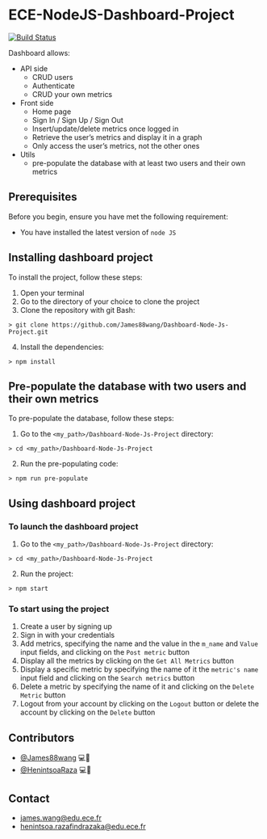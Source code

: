 # ECE-NodeJS-Dashboard-Project 
[![Build Status](https://travis-ci.com/HenintsoaRaza/lab4.svg?branch=master)](https://travis-ci.com/HenintsoaRaza/lab4)

Dashboard allows:

  * API side 
    - CRUD users 
    - Authenticate
    - CRUD your own metrics 
  * Front side
    - Home page
    - Sign In / Sign Up / Sign Out
    - Insert/update/delete metrics once logged in
    - Retrieve the user’s metrics and display it in a graph
    - Only access the user’s metrics, not the other ones
  * Utils 
    - pre-populate the database with at least two users and their own metrics


## Prerequisites

Before you begin, ensure you have met the following requirement:
  * You have installed the latest version of `node JS`



## Installing dashboard project

To install the project, follow these steps:
1. Open your terminal
2. Go to the directory of your choice to clone the project
3. Clone the repository with git Bash:

```shell
> git clone https://github.com/James88wang/Dashboard-Node-Js-Project.git
```

4. Install the dependencies:

```shell
> npm install
```




## Pre-populate the database with two users and their own metrics

To pre-populate the database, follow these steps:
1. Go to the `<my_path>/Dashboard-Node-Js-Project` directory:

```shell
> cd <my_path>/Dashboard-Node-Js-Project
```
2. Run the pre-populating code:

```shell
> npm run pre-populate
```



## Using dashboard project

### To launch the dashboard project

1. Go to the `<my_path>/Dashboard-Node-Js-Project` directory:

```shell
> cd <my_path>/Dashboard-Node-Js-Project
```

2. Run the project:

```shell
> npm start
```



### To start using the project

1. Create a user by signing up
2. Sign in with your credentials
3. Add metrics, specifying the name and the value in the `m_name` and `Value` input fields, and clicking on the `Post metric` button
4. Display all the metrics by clicking on the `Get All Metrics` button
5. Display a specific metric by specifying the name of it the `metric's name` input field and clicking on the `Search metrics` button
6. Delete a metric by specifying the name of it and clicking on the `Delete Metric` button
7. Logout from your account by clicking on the `Logout` button or delete the account by clicking on the `Delete` button




## Contributors

* [@James88wang](https://github.com/James88wang) 💻🐛
* [@HenintsoaRaza](https://github.com/HenintsoaRaza) 💻🐛


## Contact

* james.wang@edu.ece.fr
* henintsoa.razafindrazaka@edu.ece.fr
